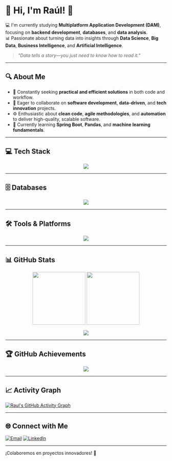 # 👋 Hi, I'm Raúl! 🚀  

💻 I'm currently studying **Multiplatform Application Development (DAM)**, focusing on **backend development**, **databases**, and **data analysis**.  
📊 Passionate about turning data into insights through **Data Science**, **Big Data**, **Business Intelligence**, and **Artificial Intelligence**.  

> *"Data tells a story—you just need to know how to read it."*  

---

## 🔍 About Me  
- 🚀 Constantly seeking **practical and efficient solutions** in both code and workflow.  
- 🤝 Eager to collaborate on **software development**, **data-driven**, and **tech innovation** projects.  
- ⚙️ Enthusiastic about **clean code**, **agile methodologies**, and **automation** to deliver high-quality, scalable software.  
- 🌱 Currently learning **Spring Boot**, **Pandas**, and **machine learning fundamentals**.  

---

## 💻 Tech Stack  
<p align="center">
  <a href="https://skillicons.dev">
    <img src="https://skillicons.dev/icons?i=java,py,kotlin,js,html,css" />
  </a>
</p>

---

## 🗄️ Databases  
<p align="center">
  <a href="https://skillicons.dev">
    <img src="https://skillicons.dev/icons?i=mysql,sqlite" />
  </a>
</p>

---

## 🛠️ Tools & Platforms  
<p align="center">
  <a href="https://skillicons.dev">
    <img src="https://skillicons.dev/icons?i=git,github,notion,vscode,postman" />
  </a>
</p>

---

## 📊 GitHub Stats  
<p align="center">
  <img src="https://github-readme-stats.vercel.app/api?username=Raul-data&theme=aura&hide_border=false&include_all_commits=true&count_private=true" height="165" />
  <img src="https://github-readme-stats.vercel.app/api/top-langs/?username=Raul-data&theme=aura&hide_border=false&layout=compact" height="165" />
</p>

<p align="center">
  <img src="https://nirzak-streak-stats.vercel.app/?user=Raul-data&theme=aura&hide_border=false" />
</p>

---

## 🏆 GitHub Achievements  
<p align="center">
  <img src="https://github-profile-trophy.vercel.app/?username=Raul-data&theme=radical&no-frame=true&no-bg=true&margin-w=4" />
</p>

---

## 📈 Activity Graph  
[![Raul's GitHub Activity Graph](https://github-readme-activity-graph.vercel.app/graph?username=Raul-data&theme=synthwave-84)](https://github.com/ashutosh00710/github-readme-activity-graph)

---

## 🌐 Connect with Me  
[![Email](https://img.shields.io/badge/Email-D14836?logo=gmail&logoColor=white)](mailto:Rauljusto7@outlook.com)  [![LinkedIn](https://img.shields.io/badge/LinkedIn-%230077B5.svg?logo=linkedin&logoColor=white)](https://linkedin.com/in/raúl-de-justo)  

---
¡Colaboremos en proyectos innovadores! 🚀
